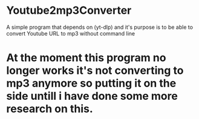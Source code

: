 # Youtube2mp3Converter
A simple program that depends on (yt-dlp) and it's purpose is to be able to convert Youtube URL to mp3 without command line

# At the moment this program no longer works it's not converting to mp3 anymore so putting it on the side untill i have done some more research on this.
